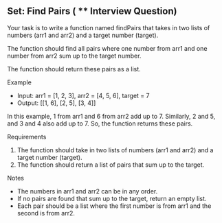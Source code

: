 ## Set: Find Pairs ( ** Interview Question)

Your task is to write a function named findPairs that takes in two lists of numbers (arr1 and arr2) and a target number (target).

The function should find all pairs where one number from arr1 and one number from arr2 sum up to the target number.

The function should return these pairs as a list.

Example

- Input: arr1 = [1, 2, 3], arr2 = [4, 5, 6], target = 7
- Output: [[1, 6], [2, 5], [3, 4]]

In this example, 1 from arr1 and 6 from arr2 add up to 7. Similarly, 2 and 5, and 3 and 4 also add up to 7. So, the function returns these pairs.

Requirements
1. The function should take in two lists of numbers (arr1 and arr2) and a target number (target).
2. The function should return a list of pairs that sum up to the target.

Notes

- The numbers in arr1 and arr2 can be in any order.
- If no pairs are found that sum up to the target, return an empty list.
- Each pair should be a list where the first number is from arr1 and the second is from arr2.